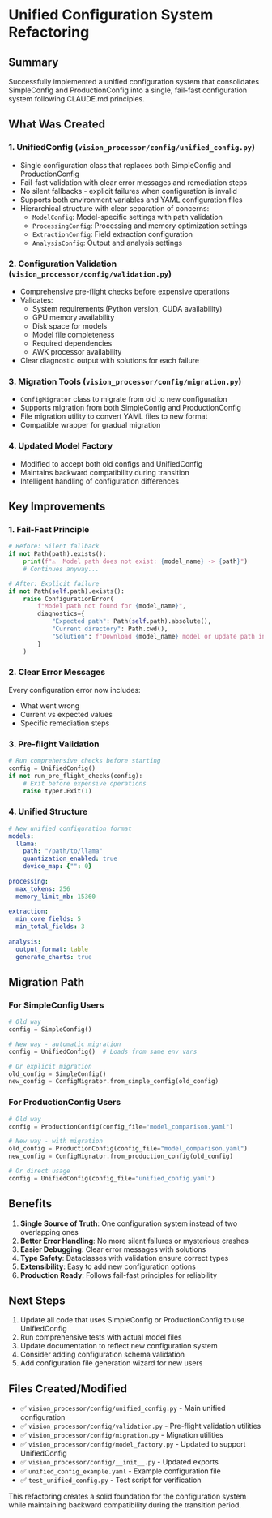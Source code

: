 # Unified Configuration System Refactoring

## Summary

Successfully implemented a unified configuration system that consolidates SimpleConfig and ProductionConfig into a single, fail-fast configuration system following CLAUDE.md principles.

## What Was Created

### 1. **UnifiedConfig** (`vision_processor/config/unified_config.py`)
- Single configuration class that replaces both SimpleConfig and ProductionConfig
- Fail-fast validation with clear error messages and remediation steps
- No silent fallbacks - explicit failures when configuration is invalid
- Supports both environment variables and YAML configuration files
- Hierarchical structure with clear separation of concerns:
  - `ModelConfig`: Model-specific settings with path validation
  - `ProcessingConfig`: Processing and memory optimization settings
  - `ExtractionConfig`: Field extraction configuration
  - `AnalysisConfig`: Output and analysis settings

### 2. **Configuration Validation** (`vision_processor/config/validation.py`)
- Comprehensive pre-flight checks before expensive operations
- Validates:
  - System requirements (Python version, CUDA availability)
  - GPU memory availability
  - Disk space for models
  - Model file completeness
  - Required dependencies
  - AWK processor availability
- Clear diagnostic output with solutions for each failure

### 3. **Migration Tools** (`vision_processor/config/migration.py`)
- `ConfigMigrator` class to migrate from old to new configuration
- Supports migration from both SimpleConfig and ProductionConfig
- File migration utility to convert YAML files to new format
- Compatible wrapper for gradual migration

### 4. **Updated Model Factory**
- Modified to accept both old configs and UnifiedConfig
- Maintains backward compatibility during transition
- Intelligent handling of configuration differences

## Key Improvements

### 1. **Fail-Fast Principle**
```python
# Before: Silent fallback
if not Path(path).exists():
    print(f"⚠️  Model path does not exist: {model_name} -> {path}")
    # Continues anyway...

# After: Explicit failure
if not Path(self.path).exists():
    raise ConfigurationError(
        f"Model path not found for {model_name}",
        diagnostics={
            "Expected path": Path(self.path).absolute(),
            "Current directory": Path.cwd(),
            "Solution": f"Download {model_name} model or update path in config"
        }
    )
```

### 2. **Clear Error Messages**
Every configuration error now includes:
- What went wrong
- Current vs expected values
- Specific remediation steps

### 3. **Pre-flight Validation**
```python
# Run comprehensive checks before starting
config = UnifiedConfig()
if not run_pre_flight_checks(config):
    # Exit before expensive operations
    raise typer.Exit(1)
```

### 4. **Unified Structure**
```yaml
# New unified configuration format
models:
  llama:
    path: "/path/to/llama"
    quantization_enabled: true
    device_map: {"": 0}
    
processing:
  max_tokens: 256
  memory_limit_mb: 15360
  
extraction:
  min_core_fields: 5
  min_total_fields: 3
  
analysis:
  output_format: table
  generate_charts: true
```

## Migration Path

### For SimpleConfig Users
```python
# Old way
config = SimpleConfig()

# New way - automatic migration
config = UnifiedConfig()  # Loads from same env vars

# Or explicit migration
old_config = SimpleConfig()
new_config = ConfigMigrator.from_simple_config(old_config)
```

### For ProductionConfig Users
```python
# Old way
config = ProductionConfig(config_file="model_comparison.yaml")

# New way - with migration
old_config = ProductionConfig(config_file="model_comparison.yaml")
new_config = ConfigMigrator.from_production_config(old_config)

# Or direct usage
config = UnifiedConfig(config_file="unified_config.yaml")
```

## Benefits

1. **Single Source of Truth**: One configuration system instead of two overlapping ones
2. **Better Error Handling**: No more silent failures or mysterious crashes
3. **Easier Debugging**: Clear error messages with solutions
4. **Type Safety**: Dataclasses with validation ensure correct types
5. **Extensibility**: Easy to add new configuration options
6. **Production Ready**: Follows fail-fast principles for reliability

## Next Steps

1. Update all code that uses SimpleConfig or ProductionConfig to use UnifiedConfig
2. Run comprehensive tests with actual model files
3. Update documentation to reflect new configuration system
4. Consider adding configuration schema validation
5. Add configuration file generation wizard for new users

## Files Created/Modified

- ✅ `vision_processor/config/unified_config.py` - Main unified configuration
- ✅ `vision_processor/config/validation.py` - Pre-flight validation utilities  
- ✅ `vision_processor/config/migration.py` - Migration utilities
- ✅ `vision_processor/config/model_factory.py` - Updated to support UnifiedConfig
- ✅ `vision_processor/config/__init__.py` - Updated exports
- ✅ `unified_config_example.yaml` - Example configuration file
- ✅ `test_unified_config.py` - Test script for verification

This refactoring creates a solid foundation for the configuration system while maintaining backward compatibility during the transition period.